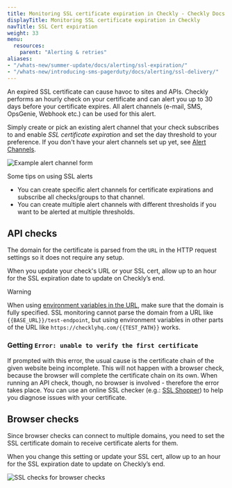 ```yaml
---
title: Monitoring SSL certificate expiration in Checkly - Checkly Docs
displayTitle: Monitoring SSL certificate expiration in Checkly
navTitle: SSL Cert expiration
weight: 33
menu:
  resources:
    parent: "Alerting & retries"
aliases:
- "/whats-new/summer-update/docs/alerting/ssl-expiration/"
- "/whats-new/introducing-sms-pagerduty/docs/alerting/ssl-delivery/"
---
```


An expired SSL certificate can cause havoc to sites and APIs. Checkly performs an hourly check on your certificate and can
alert you up to 30 days before your certificate expires. All alert channels (e-mail, SMS, OpsGenie, Webhook etc.) can be used for this alert.

Simply create or pick an existing alert channel that your check subscribes to and enable *SSL certificate expiration* and
set the day threshold to your preference. If you don't have your alert channels set up yet, see [Alert Channels](/docs/alerting-and-retries/alert-channels/).

![Example alert channel form](/docs/images/alerting/ssl_check_example.png)

Some tips on using SSL alerts

- You can create specific alert channels for certificate expirations and subscribe all checks/groups to that channel.
- You can create multiple alert channels with different thresholds if you want to be alerted at multiple thresholds.

## API checks
The domain for the certificate is parsed from the `URL` in the HTTP request settings so it does not require any setup. 

When you update your check's URL or your SSL cert, allow up to an hour for the SSL expiration date to update on Checkly’s end.

> [!WARNING]
> When using [environment variables in the URL](/docs/api-checks/variables/#accessing-variables-in-api-checks), make sure that the domain is fully specified.
> SSL monitoring cannot parse the domain from a URL like `{{BASE_URL}}/test-endpoint`, but using environment variables in other parts of the URL like `https://checklyhq.com/{{TEST_PATH}}` works.

### Getting `Error: unable to verify the first certificate`
If prompted with this error, the usual cause is the certificate chain of the given website being incomplete. This will
not happen with a browser check, because the browser will complete the certificate chain on its own. When running an API check,
though, no browser is involved - therefore the error takes place. You can use an online SSL checker
(e.g.: [SSL Shopper](https://www.sslshopper.com/ssl-checker.html)) to help you diagnose issues with your certificate.

## Browser checks
Since browser checks can connect to multiple domains, you need to set the SSL certificate domain to receive certificate alerts for them. 

When you change this setting or update your SSL cert, allow up to an hour for the SSL expiration date to update on Checkly’s end.

![SSL checks for browser checks](/docs/images/alerting/browser_ssl_check.png)